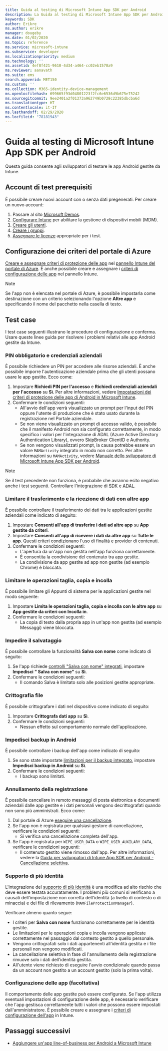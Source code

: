 ```yaml
---
title: Guida al testing di Microsoft Intune App SDK per Android
description: La Guida al testing di Microsoft Intune App SDK per Android è utile per testare le app Android gestite da Intune.
keywords: SDK
author: Erikre
ms.author: erikre
manager: dougeby
ms.date: 01/02/2020
ms.topic: reference
ms.service: microsoft-intune
ms.subservice: developer
ms.localizationpriority: medium
ms.technology: ''
ms.assetid: 4ef8f421-9610-4d34-a464-cc02eb1578a9
ms.reviewer: aanavath
ms.suite: ems
search.appverid: MET150
ms.custom: ''
ms.collection: M365-identity-device-management
ms.openlocfilehash: 699665f93d04801223f2fc6e6536d9b675e75242
ms.sourcegitcommit: 9ee2401a2f01373a962749b0728c22385dbcba6d
ms.translationtype: HT
ms.contentlocale: it-IT
ms.lasthandoff: 02/29/2020
ms.locfileid: "78181943"
---
```

# <a name="microsoft-intune-app-sdk-for-android-testing-guide"></a>Guida al testing di Microsoft Intune App SDK per Android

Questa guida consente agli sviluppatori di testare le app Android gestite da Intune.  

## <a name="prerequisite-test-accounts"></a>Account di test prerequisiti
È possibile creare nuovi account con o senza dati pregenerati. Per creare un nuovo account:
1. Passare al sito [Microsoft Demos](https://demos.microsoft.com/environments/create/tenant). 
2. [Configurare Intune](../fundamentals/setup-steps.md) per abilitare la gestione di dispositivi mobili (MDM).
3. [Creare gli utenti](../fundamentals/users-add.md).
4. [Creare i gruppi](../fundamentals/groups-add.md).
5. [Assegnare le licenze](../fundamentals/licenses-assign.md) appropriate per i test.


## <a name="azure-portal-policy-configuration"></a>Configurazione dei criteri del portale di Azure
[Creare e assegnare criteri di protezione delle app](../apps/app-protection-policies.md) nel [pannello Intune del portale di Azure](https://portal.azure.com/?feature.customportal=false#blade/Microsoft_Intune_Apps/MainMenu/14/selectedMenuItem/Overview). È anche possibile creare e assegnare i [criteri di configurazione delle app](../apps/app-configuration-policies-overview.md) nel pannello Intune.

> [!NOTE]
> Se l'app non è elencata nel portale di Azure, è possibile impostarla come destinazione con un criterio selezionando l'opzione **Altre app** e specificando il nome del pacchetto nella casella di testo.

## <a name="test-cases"></a>Test case

I test case seguenti illustrano le procedure di configurazione e conferma. Usare queste linee guida per risolvere i problemi relativi alle app Android gestite da Intune.

### <a name="required-pin-and-corporate-credentials"></a>PIN obbligatorio e credenziali aziendali

È possibile richiedere un PIN per accedere alle risorse aziendali. È anche possibile imporre l'autenticazione aziendale prima che gli utenti possano usare le app gestite. Ecco come:

1. Impostare **Richiedi PIN per l'accesso** e **Richiedi credenziali aziendali per l'accesso** su **Sì**. Per altre informazioni, vedere [Impostazioni dei criteri di protezione delle app di Android in Microsoft Intune](../apps/app-protection-policy-settings-android.md#access-requirements).
2. Confermare le condizioni seguenti:
    - All'avvio dell'app verrà visualizzato un prompt per l'input del PIN oppure l'utente di produzione che è stato usato durante la registrazione nel Portale aziendale.
    - Se non viene visualizzato un prompt di accesso valido, è possibile che il manifesto Android non sia configurato correttamente, in modo specifico i valori per l'integrazione di ADAL (Azure Active Directory Authentication Library), ovvero SkipBroker ClientID e Authority.
    - Se non vengono visualizzati prompt, la causa potrebbe essere un valore `MAMActivity` integrato in modo non corretto. Per altre informazioni su `MAMActivity`, vedere [Manuale dello sviluppatore di Microsoft Intune App SDK per Android](app-sdk-android.md).

> [!NOTE] 
> Se il test precedente non funziona, è probabile che avranno esito negativo anche i test seguenti. Controllare l'integrazione di [SDK](app-sdk-android.md#sdk-integration) e [ADAL](app-sdk-android.md#configure-azure-active-directory-authentication-library-adal).

### <a name="restrict-transferring-and-receiving-data-with-other-apps"></a>Limitare il trasferimento e la ricezione di dati con altre app
È possibile controllare il trasferimento dei dati tra le applicazioni gestite aziendali come indicato di seguito:

1. Impostare **Consenti all'app di trasferire i dati ad altre app** su **App gestite da criteri**.
2. Impostare **Consenti all'app di ricevere i dati da altre app** su **Tutte le app**. Questi criteri condizionano l'uso di finalità e provider di contenuti.
3. Confermare le condizioni seguenti:
    - L'apertura da un'app non gestita nell'app funziona correttamente.
    - È consentita la condivisione del contenuto tra app gestite.
    - La condivisione da app gestite ad app non gestite (ad esempio Chrome) è bloccata.

### <a name="restrict-cut-copy-and-paste"></a>Limitare le operazioni taglia, copia e incolla
È possibile limitare gli Appunti di sistema per le applicazioni gestite nel modo seguente:

1. Impostare **Limita le operazioni taglia, copia e incolla con le altre app** su **App gestite da criteri con Incolla in**.
2. Confermare le condizioni seguenti:
    - La copia di testo dalla propria app in un'app non gestita (ad esempio Messaggi) viene bloccata.

### <a name="prevent-save"></a>Impedire il salvataggio
È possibile controllare la funzionalità **Salva con nome** come indicato di seguito:

1. Se l'app richiede [controlli "Salva con nome" integrati](app-sdk-android.md#example-determine-if-saving-to-device-or-cloud-storage-is-permitted), impostare **Impedisci " Salva con nome"** su **Sì**.
2. Confermare le condizioni seguenti:
    - Il comando Salva è limitato solo alle posizioni gestite appropriate.

### <a name="file-encryption"></a>Crittografia file
È possibile crittografare i dati nel dispositivo come indicato di seguito:

1. Impostare **Crittografa dati app** su **Sì**.
2. Confermare le condizioni seguenti:
    - Nessun effetto sul comportamento normale dell'applicazione.

### <a name="prevent-android-backups"></a>Impedisci backup in Android
È possibile controllare i backup dell'app come indicato di seguito:

1. Se sono state impostate [limitazioni per il backup integrato](app-sdk-android.md#protecting-backup-data), impostare **Impedisci backup in Android** su **Sì**.
2. Confermare le condizioni seguenti:
    - I backup sono limitati.

### <a name="unenrollment"></a>Annullamento della registrazione
È possibile cancellare in remoto messaggi di posta elettronica e documenti aziendali dalle app gestite e i dati personali vengono decrittografati quando non sono più amministrati. Ecco come:

1. Dal portale di Azure [eseguire una cancellazione](../apps/apps-selective-wipe.md).
2. Se l'app non è registrata per qualsiasi gestore di cancellazione, verificare le condizioni seguenti:
    - Si verifica una cancellazione completa dell'app.
3. Se l'app è registrata per `WIPE_USER_DATA` o `WIPE_USER_AUXILARY_DATA`, verificare le condizioni seguenti:
    - Il contenuto gestito viene rimosso dall'app. Per altre informazioni, vedere la [Guida per sviluppatori di Intune App SDK per Android - Cancellazione selettiva](app-sdk-android.md#selective-wipe).

### <a name="multi-identity-support"></a>Supporto di più identità
L'integrazione del [supporto di più identità](app-sdk-android.md#multi-identity-optional) è una modifica ad alto rischio che deve essere testata accuratamente. I problemi più comuni si verificano a causati dell'impostazione non corretta dell'identità (a livello di contesto o di minaccia) e dei file di rilevamento (`MAMFileProtectionManager`).

Verificare almeno quanto segue:

- I criteri per **Salva con nome** funzionano correttamente per le identità gestite.
- Le limitazioni per le operazioni copia e incolla vengono applicate correttamente nel passaggio dal contesto gestito a quello personale.
- Vengono crittografati solo i dati appartenenti all'identità gestita e i file personali non vengono modificati.
- La cancellazione selettiva in fase di l'annullamento della registrazione rimuove solo i dati dell'identità gestita.
- All'utente viene richiesto di eseguire l'avvio condizionale quando passa da un account non gestito a un account gestito (solo la prima volta).

### <a name="app-configuration-optional"></a>Configurazione delle app (facoltativa)
Il comportamento delle app gestite può essere configurato. Se l'app utilizza eventuali impostazioni di configurazione delle app, è necessario verificare che l'app gestisca correttamente tutti i valori che possono essere impostati dall'amministratore. È possibile creare e assegnare i [criteri di configurazione dell'app](../apps/app-configuration-policies-overview.md) in Intune.

## <a name="next-steps"></a>Passaggi successivi

- [Aggiungere un'app line-of-business per Android a Microsoft Intune](../apps/lob-apps-android.md)
